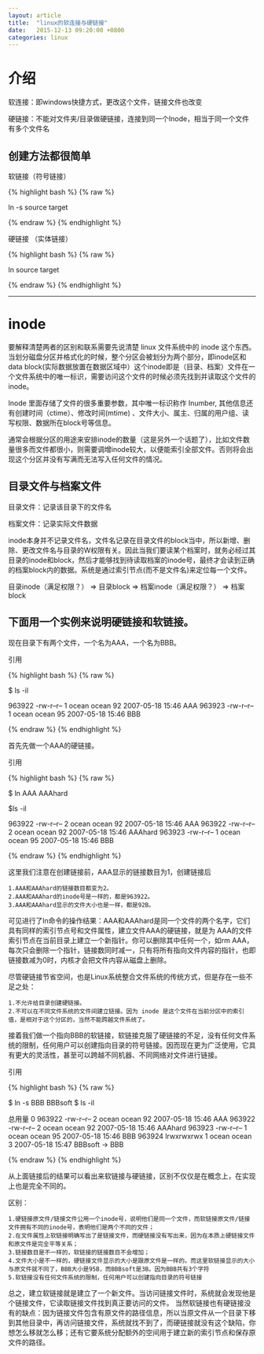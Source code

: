 ```yaml
---
layout: article
title:  "linux的软连接与硬链接"
date:   2015-12-13 09:20:00 +0800
categories: linux
---
```

# 介绍 #

软连接：即windows快捷方式，更改这个文件，链接文件也改变

硬链接：不能对文件夹/目录做硬链接，连接到同一个Inode，相当于同一个文件有多个文件名

## 创建方法都很简单 ##

软链接（符号链接） 
 
{% highlight bash %}
{% raw %}

ln -s   source  target 

{% endraw %}
{% endhighlight %}

硬链接 （实体链接）
 
{% highlight bash %}
{% raw %}

ln       source  target

{% endraw %}
{% endhighlight %}

----------

# inode #

要解释清楚两者的区别和联系需要先说清楚 linux 文件系统中的 inode 这个东西。当划分磁盘分区并格式化的时候，整个分区会被划分为两个部分，即inode区和data block(实际数据放置在数据区域中）这个inode即是（目录、档案）文件在一个文件系统中的唯一标识，需要访问这个文件的时候必须先找到并读取这个文件的 inode。 

Inode 里面存储了文件的很多重要参数，其中唯一标识称作 Inumber, 其他信息还有创建时间（ctime）、修改时间(mtime) 、文件大小、属主、归属的用户组、读写权限、数据所在block号等信息。

通常会根据分区的用途来安排inode的数量（这是另外一个话题了），比如文件数量很多而文件都很小，则需要调增inode较大，以便能索引全部文件。否则将会出现这个分区并没有写满而无法写入任何文件的情况。

## 目录文件与档案文件 ##

目录文件：记录该目录下的文件名

档案文件：记录实际文件数据

inode本身并不记录文件名，文件名记录在目录文件的block当中，所以新增、删除、更改文件名与目录的W权限有关。因此当我们要读某个档案时，就务必经过其目录的inode和block，然后才能够找到待读取档案的inode号，最终才会读到正确的档案block内的数据。系统是通过索引节点(而不是文件名)来定位每一个文件。

目录inode（满足权限？） => 目录block => 档案inode（满足权限？） => 档案block

## 下面用一个实例来说明硬链接和软链接。 ##

现在目录下有两个文件，一个名为AAA，一个名为BBB。

引用
 
{% highlight bash %}
{% raw %}

$ ls -il

963922 -rw-r–r– 1 ocean ocean 92 2007-05-18 15:46 AAA
963923 -rw-r–r– 1 ocean ocean 95 2007-05-18 15:46 BBB

{% endraw %}
{% endhighlight %}

首先先做一个AAA的硬链接。

引用
 
{% highlight bash %}
{% raw %}

$ ln AAA AAAhard

$ls -il

963922 -rw-r–r– 2 ocean ocean 92 2007-05-18 15:46 AAA
963922 -rw-r–r– 2 ocean ocean 92 2007-05-18 15:46 AAAhard
963923 -rw-r–r– 1 ocean ocean 95 2007-05-18 15:46 BBB

{% endraw %}
{% endhighlight %}

这里我们注意在创建链接前，AAA显示的链接数目为1，创建链接后

	1.AAA和AAAhard的链接数目都变为2。
	2.AAA和AAAhard的inode号是一样的，都是963922。
	3.AAA和AAAhard显示的文件大小也是一样，都是92B。

可见进行了ln命令的操作结果：AAA和AAAhard是同一个文件的两个名字，它们具有同样的索引节点号和文件属性，建立文件AAA的硬链接，就是为 AAA的文件索引节点在当前目录上建立一个新指针。你可以删除其中任何一个，如rm AAA，每次只会删除一个指针，链接数同时减一，只有将所有指向文件内容的指针，也即链接数减为0时，内核才会把文件内容从磁盘上删除。

尽管硬链接节省空间，也是Linux系统整合文件系统的传统方式，但是存在一些不足之处：

	1.不允许给目录创建硬链接。
	2.不可以在不同文件系统的文件间建立链接。因为 inode 是这个文件在当前分区中的索引值，是相对于这个分区的，当然不能跨越文件系统了。

接着我们做一个指向BBB的软链接，软链接克服了硬链接的不足，没有任何文件系统的限制，任何用户可以创建指向目录的符号链接。因而现在更为广泛使用，它具有更大的灵活性，甚至可以跨越不同机器、不同网络对文件进行链接。

引用
 
{% highlight bash %}
{% raw %}

$ ln -s BBB BBBsoft
$ ls -il

总用量 0
963922 -rw-r–r– 2 ocean ocean 92 2007-05-18 15:46 AAA
963922 -rw-r–r– 2 ocean ocean 92 2007-05-18 15:46 AAAhard
963923 -rw-r–r– 1 ocean ocean 95 2007-05-18 15:46 BBB
963924 lrwxrwxrwx 1 ocean ocean 3 2007-05-18 15:47 BBBsoft -> BBB

{% endraw %}
{% endhighlight %}

从上面链接后的结果可以看出来软链接与硬链接，区别不仅仅是在概念上，在实现上也是完全不同的。

区别：

	1.硬链接原文件/链接文件公用一个inode号，说明他们是同一个文件，而软链接原文件/链接文件拥有不同的inode号，表明他们是两个不同的文件；
	2.在文件属性上软链接明确写出了是链接文件，而硬链接没有写出来，因为在本质上硬链接文件和原文件是完全平等关系；
	3.链接数目是不一样的，软链接的链接数目不会增加；
	4.文件大小是不一样的，硬链接文件显示的大小是跟原文件是一样的。而这里软链接显示的大小与原文件就不同了，BBB大小是95B，而BBBsoft是3B。因为BBB共有3个字符
	5.软链接没有任何文件系统的限制，任何用户可以创建指向目录的符号链接

总之，建立软链接就是建立了一个新文件。当访问链接文件时，系统就会发现他是个链接文件，它读取链接文件找到真正要访问的文件。
当然软链接也有硬链接没有的缺点：因为链接文件包含有原文件的路径信息，所以当原文件从一个目录下移到其他目录中，再访问链接文件，系统就找不到了，而硬链接就没有这个缺陷，你想怎么移就怎么移；还有它要系统分配额外的空间用于建立新的索引节点和保存原文件的路径。